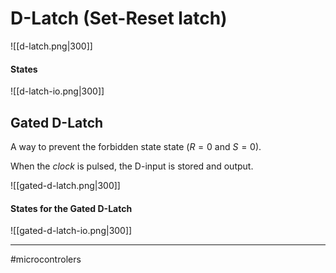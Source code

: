 # D-Latch (Set-Reset latch)
![[d-latch.png|300]]

#### States
![[d-latch-io.png|300]]

## Gated D-Latch
A way to prevent the forbidden state state ($R = 0$ and $S = 0$).

When the *clock* is pulsed, the D-input is stored and output. 

![[gated-d-latch.png|300]]

#### States for the Gated D-Latch
![[gated-d-latch-io.png|300]]


---
#microcontrolers 